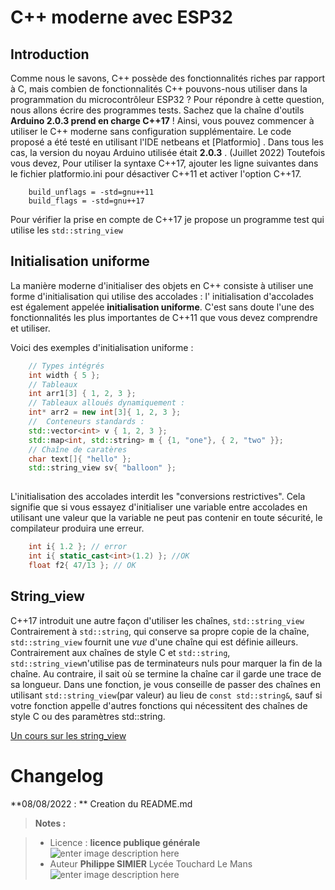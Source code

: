 ﻿# C++ moderne avec ESP32

## Introduction

Comme nous le savons, C++ possède des fonctionnalités riches par rapport à C, mais combien de fonctionnalités C++ pouvons-nous utiliser dans la programmation du microcontrôleur ESP32 ? Pour répondre à cette question, nous allons écrire des programmes tests. Sachez que la chaîne d'outils  **Arduino 2.0.3 prend en charge C++17**  ! Ainsi, vous pouvez commencer à utiliser le C++ moderne sans configuration supplémentaire. Le code proposé a été testé en utilisant l'IDE netbeans et [Platformio] . Dans tous les cas, la version du noyau Arduino utilisée était  **2.0.3**  . (Juillet 2022)
Toutefois vous devez, Pour utiliser la syntaxe C++17,  ajouter les ligne suivantes dans le fichier platformio.ini  pour désactiver C++11 et activer l'option C++17.

```
	build_unflags = -std=gnu++11
	build_flags = -std=gnu++17
```
Pour vérifier la prise en compte de C++17 je propose un programme test qui utilise les `std::string_view`
 
## Initialisation uniforme


La manière moderne d'initialiser des objets en C++ consiste à utiliser une forme d'initialisation qui utilise des accolades : l' initialisation d'accolades est également appelée **initialisation uniforme**.
C'est sans doute l'une des fonctionnalités les plus importantes de C++11 que vous devez comprendre et utiliser.

Voici des exemples d'initialisation uniforme :
```cpp
	// Types intégrés 
	int width { 5 }; 
	// Tableaux 
	int arr1[3] { 1, 2, 3 };
	// Tableaux alloués dynamiquement :
	int* arr2 = new int[3]{ 1, 2, 3 };
    //  Conteneurs standards :
	std::vector<int> v { 1, 2, 3 }; 
	std::map<int, std::string> m { {1, "one"}, { 2, "two" }};
    // Chaîne de caratères
	char text[]{ "hello" };
    std::string_view sv{ "balloon" };
	
```
L'initialisation des accolades  interdit les "conversions restrictives". Cela signifie que si vous essayez d'initialiser une variable entre accolades en utilisant une valeur que la variable ne peut pas contenir en toute sécurité, le compilateur produira une erreur.
```cpp
	int i{ 1.2 }; // error
	int i{ static_cast<int>(1.2) }; //OK
	float f2{ 47/13 }; // OK
```
## String_view

C++17 introduit une autre façon d'utiliser les chaînes,  `std::string_view`
Contrairement à `std::string`, qui conserve sa propre copie de la chaîne,  `std::string_view` fournit une _vue_ d'une chaîne qui est définie ailleurs.
Contrairement aux chaînes de style C et `std::string`, `std::string_view`n'utilise pas de terminateurs nuls pour marquer la fin de la chaîne. Au contraire, il sait où se termine la chaîne car il garde une trace de sa longueur.
Dans une fonction, je vous conseille de passer des chaînes en utilisant `std::string_view`(par valeur) au lieu de `const std::string&`, sauf si votre fonction appelle d'autres fonctions qui nécessitent des chaînes de style C ou des paramètres std::string.

[Un cours sur les string_view](https://www.learncpp.com/cpp-tutorial/stdstring_view-part-2/) 

# Changelog

**08/08/2022 : ** Creation du README.md 

> **Notes :**


> - Licence : **licence publique générale** ![enter image description here](https://img.shields.io/badge/licence-GPL-green.svg)
> - Auteur **Philippe SIMIER** Lycée Touchard Le Mans
>  ![enter image description here](https://img.shields.io/badge/built-passing-green.svg)
<!-- TOOLBOX 

Génération des badges : https://shields.io/
Génération de ce fichier : https://stackedit.io/editor#


